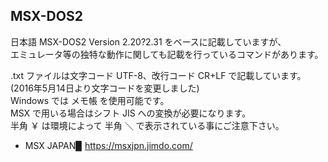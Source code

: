 ## MSX-DOS2

日本語 MSX-DOS2 Version 2.20?2.31 をベースに記載していますが、\
エミュレータ等の独特な動作に関しても記載を行っているコマンドがあります。

.txt ファイルは文字コード UTF-8、改行コード CR+LF で記載しています。\
(2016年5月14日より文字コードを変更しました)\
Windows では メモ帳 を使用可能です。\
MSX で用いる場合はシフト JIS への変換が必要になります。\
半角 ￥ は環境によって 半角 ＼ で表示されている事にご注意下さい。

* MSX JAPAN▉ https://msxjpn.jimdo.com/
